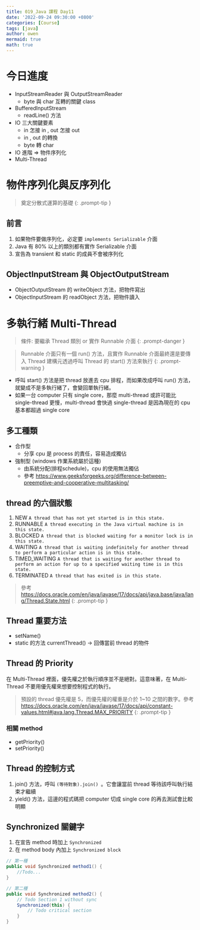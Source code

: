 ```yaml
---
title: 019_Java 課程 Day11
date: '2022-09-24 09:30:00 +0800'
categories: [Course]
tags: [java]
author: owen
mermaid: true
math: true
---
```


# 今日進度
- InputStreamReader 與 OutputStreamReader
    - byte 與 char 互轉的關鍵 class
- BufferedInputStream
    - readLine() 方法
- IO 三大關鍵要素
    - in 怎接 in , out 怎接 out
    - in , out 的轉換
    - byte 轉 char
- IO 進階 => 物件序列化
- Multi-Thread


# 物件序列化與反序列化
> 奠定分散式運算的基礎
{: .prompt-tip }

## 前言
1. 如果物件要做序列化，必定要 `implements Serializable` 介面
2. Java 有 80% 以上的類別都有實作 Serializable 介面
3. 宣告為 transient 和 static 的成員不會被序列化

## ObjectInputStream 與 ObjectOutputStream
- ObjectOutputStream 的 writeObject 方法，把物件寫出
- ObjectInputStream 的 readObject 方法，把物件讀入

# 多執行緒 Multi-Thread
> 條件: 要繼承 Thread 類別 or 實作 Runnable 介面
{: .prompt-danger }

> Runnable 介面只有一個 run() 方法，且實作 Runnable 介面最終還是要傳入 Thread 建構元透過呼叫 Thread 的 start() 方法來執行
{: .prompt-warning }

- 呼叫 start() 方法是把 thread 放進去 cpu 排程，而如果改成呼叫 run() 方法，就變成不是多執行緒了，會變回單執行緒。
- 如果一台 computer 只有 single core，那麼 multi-thread 或許可能比 single-thread 更慢，multi-thread 會快過 single-thread 是因為現在的 cpu 基本都超過 single core

## 多工種類
- 合作型
    - 分享 cpu 是 process 的責任，容易造成獨佔
- 強制型 (windows 作業系統屬於這種)
    - 由系統分配(排程schedule)，cpu 的使用無法獨佔
    - 參考 <https://www.geeksforgeeks.org/difference-between-preemptive-and-cooperative-multitasking/>

## thread 的六個狀態
1. NEW
`A thread that has not yet started is in this state.`
2. RUNNABLE
`A thread executing in the Java virtual machine is in this state.`
3. BLOCKED
`A thread that is blocked waiting for a monitor lock is in this state.`
4. WAITING
`A thread that is waiting indefinitely for another thread to perform a particular action is in this state.`
5. TIMED_WAITING
`A thread that is waiting for another thread to perform an action for up to a specified waiting time is in this state.`
6. TERMINATED
`A thread that has exited is in this state.`

> 參考 <https://docs.oracle.com/en/java/javase/17/docs/api/java.base/java/lang/Thread.State.html>
{: .prompt-tip }

## Thread 重要方法
- setName()
- static 的方法 currentThread() -> 回傳當前 thread 的物件

## Thread 的 Priority
在 Multi-Thread 裡面，優先權之於執行順序並不是絕對。這意味著，在 Multi-Thread 不要用優先權來想要控制程式的執行。

> 預設的 thread 優先權是 5，而優先權的權重是介於 1~10 之間的數字。參考 <https://docs.oracle.com/en/java/javase/17/docs/api/constant-values.html#java.lang.Thread.MAX_PRIORITY>
{: .prompt-tip }

### 相關 method
- getPriority()
- setPriority()

## Thread 的控制方式
1. join() 方法，呼叫 `(等待對象).join() `。它會讓當前 thread 等待該呼叫執行結束才繼續
2. yield() 方法，這邊的程式碼把 computer 切成 single core 的再去測試會比較明顯

## Synchronized 關鍵字
1. 在宣告 method 時加上 `Synchronized`
2. 在 method body 內加上 `Synchronized block`

```java
// 第一種
public void Synchronized method1() {
    //Todo...
}

// 第二種
public void Synchronized method2() {
    // Todo Section 1 without sync
    Synchronized(this) {
        // Todo critical section
    }
}
```